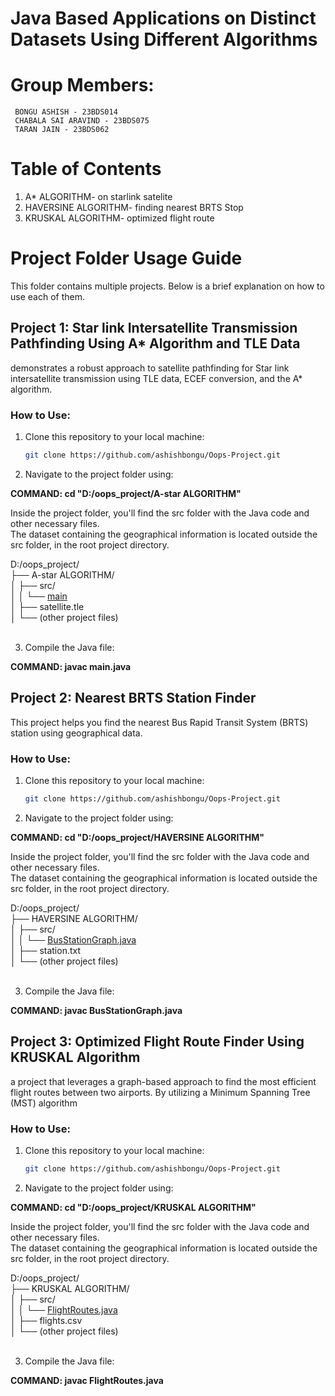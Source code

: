 # Java Based Applications on Distinct Datasets Using Different Algorithms

# Group Members: 
     BONGU ASHISH - 23BDS014 
     CHABALA SAI ARAVIND - 23BDS075
     TARAN JAIN - 23BDS062 

# Table of Contents

1. A* ALGORITHM- on starlink satelite
2. HAVERSINE ALGORITHM- finding nearest BRTS Stop
3. KRUSKAL ALGORITHM- optimized flight route 

# Project Folder Usage Guide

This folder contains multiple projects. Below is a brief explanation on how to use each of them.
## Project 1: Star link Intersatellite Transmission Pathfinding Using A* Algorithm and TLE Data

demonstrates a robust approach to satellite pathfinding for Star link intersatellite transmission using TLE data, ECEF conversion, and the A* algorithm. 


### How to Use:
1. Clone this repository to your local machine:
   ```bash
   git clone https://github.com/ashishbongu/Oops-Project.git 
2. Navigate to the project folder using:<br>

**COMMAND:  cd "D:/oops_project/A-star ALGORITHM"**

Inside the project folder, you'll find the src folder with the Java code and other necessary files.<br>
The dataset containing the geographical information is located outside the src folder, in the root project directory.<br>

D:/oops_project/<br>
├── A-star ALGORITHM/<br>
│   ├── src/<br>
│   │   └── [main](https://github.com/ashishbongu/Oops-Project/blob/master/A-star%20ALGORITHM/src/Main.java)<br>
│   ├── satellite.tle<br>
│   └── (other project files)<br><br>

3. Compile the Java file:

**COMMAND: javac main.java**

## Project 2: Nearest BRTS Station Finder

This project helps you find the nearest Bus Rapid Transit System (BRTS) station using geographical data.

### How to Use:
1. Clone this repository to your local machine:
   ```bash
   git clone https://github.com/ashishbongu/Oops-Project.git 
2. Navigate to the project folder using:<br>

**COMMAND:  cd "D:/oops_project/HAVERSINE ALGORITHM"**

Inside the project folder, you'll find the src folder with the Java code and other necessary files.<br>
The dataset containing the geographical information is located outside the src folder, in the root project directory.<br>

D:/oops_project/<br>
├── HAVERSINE ALGORITHM/<br>
│   ├── src/<br>
│   │   └── [BusStationGraph.java](https://github.com/ashishbongu/Oops-Project/blob/master/HAVERSINE%20ALGORITHM/src/BusStationGraph.java)<br>
│   ├── station.txt<br>
│   └── (other project files)<br><br>

3. Compile the Java file:

**COMMAND: javac BusStationGraph.java**

## Project 3: Optimized Flight Route Finder Using KRUSKAL Algorithm


a project that leverages a graph-based approach to find the most efficient flight routes between two airports. By utilizing a Minimum Spanning Tree (MST) algorithm


### How to Use:
1. Clone this repository to your local machine:
   ```bash
   git clone https://github.com/ashishbongu/Oops-Project.git 
2. Navigate to the project folder using:<br>

**COMMAND:  cd "D:/oops_project/KRUSKAL ALGORITHM"**

Inside the project folder, you'll find the src folder with the Java code and other necessary files.<br>
The dataset containing the geographical information is located outside the src folder, in the root project directory.<br>

D:/oops_project/<br>
├── KRUSKAL ALGORITHM/<br>
│   ├── src/<br>
│   │   └── [FlightRoutes.java](https://github.com/ashishbongu/Oops-Project/blob/master/KRUSKAL%20ALGORITHM/src/FlightRoutes.java)<br>
│   ├── flights.csv<br>
│   └── (other project files)<br><br>

3. Compile the Java file:

**COMMAND: javac FlightRoutes.java**


